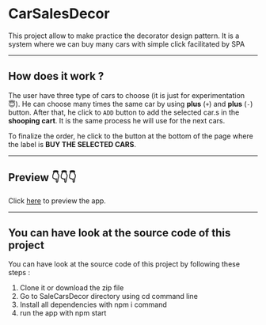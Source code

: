 # CarSalesDecor
This project allow to make practice the decorator design pattern. It is a system where we can buy many cars with simple click facilitated by SPA

---

## How does it work ?
The user have three type of cars to choose (it is just for experimentation  😇). He can choose many times the same car by using **plus** (`+`) and **plus** (`-`) button. After that, he click to `ADD` button to add the selected car.s in the **shooping cart**. It is the same process he will use for the next cars.

To finalize the order, he click to the button at the bottom of the page where the label is **BUY THE SELECTED CARS**.

---

## Preview 👇👇👇
Click [here](www.google.com) to preview the app.

---

## You can have look at the source code of this project
You can have look at the source code of this project by following these steps :

1. Clone it or download the zip file
2. Go to SaleCarsDecor directory using cd command line
3. Install all dependencies with npm i command
4. run the app with npm start